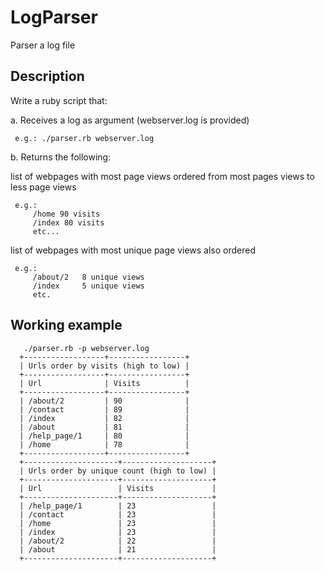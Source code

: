 # LogParser
Parser a log file

## Description

Write a ruby script that:

a. Receives a log as argument (webserver.log is provided)

     e.g.: ./parser.rb webserver.log

b. Returns the following:

list of webpages with most page views ordered from most pages views to less page views

     e.g.:
         /home 90 visits
         /index 80 visits
         etc...
list of webpages with most unique page views also ordered

     e.g.:
         /about/2   8 unique views
         /index     5 unique views
         etc.


## Working example

       ./parser.rb -p webserver.log
      +------------------+-----------------+
      | Urls order by visits (high to low) |
      +------------------+-----------------+
      | Url              | Visits          |
      +------------------+-----------------+
      | /about/2         | 90              |
      | /contact         | 89              |
      | /index           | 82              |
      | /about           | 81              |
      | /help_page/1     | 80              |
      | /home            | 78              |
      +------------------+-----------------+
      +---------------------+--------------------+
      | Urls order by unique count (high to low) |
      +---------------------+--------------------+
      | Url                 | Visits             |
      +---------------------+--------------------+
      | /help_page/1        | 23                 |
      | /contact            | 23                 |
      | /home               | 23                 |
      | /index              | 23                 |
      | /about/2            | 22                 |
      | /about              | 21                 |
      +---------------------+--------------------+

